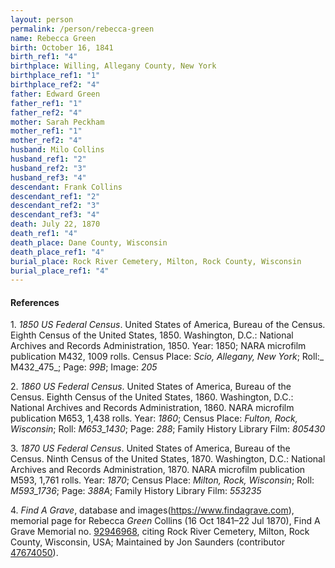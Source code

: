 ```yaml
---
layout: person
permalink: /person/rebecca-green
name: Rebecca Green
birth: October 16, 1841
birth_ref1: "4"
birthplace: Willing, Allegany County, New York
birthplace_ref1: "1"
birthplace_ref2: "4"
father: Edward Green
father_ref1: "1"
father_ref2: "4"
mother: Sarah Peckham
mother_ref1: "1"
mother_ref2: "4"
husband: Milo Collins
husband_ref1: "2"
husband_ref2: "3"
husband_ref3: "4"
descendant: Frank Collins
descendant_ref1: "2"
descendant_ref2: "3"
descendant_ref3: "4"
death: July 22, 1870
death_ref1: "4"
death_place: Dane County, Wisconsin
death_place_ref1: "4"
burial_place: Rock River Cemetery, Milton, Rock County, Wisconsin
burial_place_ref1: "4"
---
```


#### References

<a id="1">1. </a> _1850 US Federal Census_. United States of America, Bureau of the Census. Eighth Census of the United States, 1850. Washington, D.C.: National Archives and Records Administration, 1850. Year: 1850; NARA microfilm publication M432, 1009 rolls. Census Place: _Scio, Allegany, New York_; Roll:_ M432_475_; Page: _99B_; Image: _205_

<a id="2">2. </a>  _1860 US Federal Census_. United States of America, Bureau of the Census. Eighth Census of the United States, 1860. Washington, D.C.: National Archives and Records Administration, 1860. NARA microfilm publication M653, 1,438 rolls. Year: _1860_; Census Place: _Fulton, Rock, Wisconsin_; Roll: _M653_1430_; Page: _288_; Family History Library Film: _805430_

<a id="3">3. </a> _1870 US Federal Census_. United States of America, Bureau of the Census. Ninth Census of the United States, 1870. Washington, D.C.: National Archives and Records Administration, 1870. NARA microfilm publication M593, 1,761 rolls. Year: _1870_; Census Place: _Milton, Rock, Wisconsin_; Roll: _M593_1736_; Page: _388A_; Family History Library Film: _553235_

<a id="4">4. </a> _Find A Grave_, database and images(<https://www.findagrave.com>), memorial page for Rebecca _Green_ Collins (16 Oct 1841–22 Jul 1870), Find A Grave Memorial no. [92946968](https://www.findagrave.com/memorial/92946968/rebecca-collins), citing Rock River Cemetery, Milton, Rock County, Wisconsin, USA; Maintained by Jon Saunders (contributor [47674050](https://www.findagrave.com/user/profile/47674050)). 
